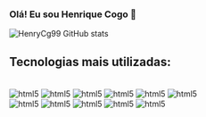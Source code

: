 ### Olá! Eu sou Henrique Cogo 👋

![HenryCg99 GitHub stats](https://github-readme-stats.vercel.app/api?username=HenryCg99&show_icons=true&theme=blue-green)


## Tecnologias mais utilizadas:

<div style="display: inline_block"><br/>
  <img align="center" alt=html5 src="https://img.shields.io/badge/Windows-0078D6?style=for-the-badge&logo=windows&logoColor=white" />
  <img align="center" alt=html5 src="https://img.shields.io/badge/Ubuntu-E95420?style=for-the-badge&logo=ubuntu&logoColor=white" />
  <img align="center" alt=html5 src="https://img.shields.io/badge/Android-3DDC84?style=for-the-badge&logo=android&logoColor=white" />
  <img align="center" alt=html5 src="https://img.shields.io/badge/Python-3776AB?style=for-the-badge&logo=python&logoColor=white" />
  <img align="center" alt=html5 src="https://img.shields.io/badge/C%2B%2B-00599C?style=for-the-badge&logo=c%2B%2B&logoColor=white" />
  <img align="center" alt=html5 src="https://img.shields.io/badge/C-00599C?style=for-the-badge&logo=c&logoColor=white"><br />
  <img align="center" alt=html5 src="https://img.shields.io/badge/Java-ED8B00?style=for-the-badge&logo=java&logoColor=white" />
  <img align="center" alt=html5 src="https://img.shields.io/badge/PHP-777BB4?style=for-the-badge&logo=php&logoColor=white" />
  <img align="center" alt=html5 src="https://img.shields.io/badge/React_Native-20232A?style=for-the-badge&logo=react&logoColor=61DAFB" />
  <img align="center" alt=html5 src="https://img.shields.io/badge/Amazon_AWS-232F3E?style=for-the-badge&logo=amazon-aws&logoColor=white" />
  <img align="center" alt=html5 src="https://img.shields.io/badge/Microsoft_Azure-0089D6?style=for-the-badge&logo=microsoft-azure&logoColor=white" />
</div>
